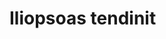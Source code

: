 # Iliopsoas tendinit

<!-- {BearID:D81FB479-91BB-41B8-BE79-CD483E87F493-21052-00004496FB5F5F92} -->
